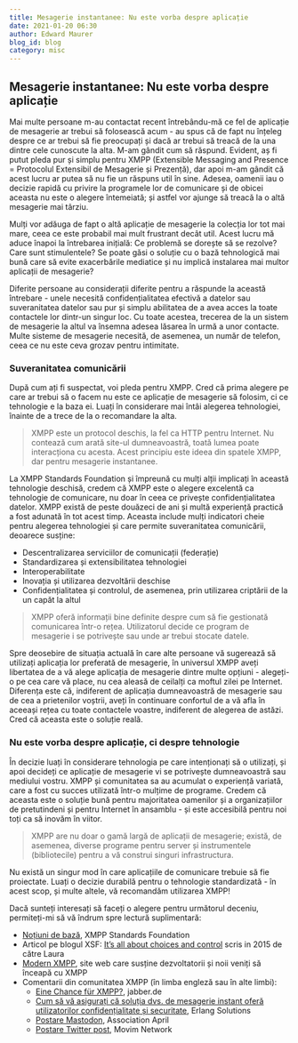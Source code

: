 ```yaml
---
title: Mesagerie instantanee: Nu este vorba despre aplicație
date: 2021-01-20 06:30
author: Edward Maurer
blog_id: blog
category: misc
---
```


## Mesagerie instantanee: Nu este vorba despre aplicație

Mai multe persoane m-au contactat recent întrebându-mă ce fel de aplicație de mesagerie ar trebui să folosească acum - au spus că de fapt nu înțeleg despre ce ar trebui să fie preocupați și dacă ar trebui să treacă de la una dintre cele cunoscute la alta.
M-am gândit cum să răspund. Evident, aș fi putut pleda pur și simplu pentru XMPP (Extensible Messaging and Presence = Protocolul Extensibil de Mesagerie și Prezență), dar apoi m-am gândit că acest lucru ar putea să nu fie un răspuns util în sine. Adesea, oamenii iau o decizie rapidă cu privire la programele lor de comunicare și de obicei aceasta nu este o alegere întemeiată; și astfel vor ajunge să treacă la o altă mesagerie mai târziu.

Mulți vor adăuga de fapt o altă aplicație de mesagerie la colecția lor tot mai mare, ceea ce este probabil mai mult frustrant decât util. Acest lucru mă aduce înapoi la întrebarea inițială: Ce problemă se dorește să se rezolve? Care sunt stimulentele? Se poate găsi o soluție cu o bază tehnologică mai bună care să evite exacerbările mediatice și nu implică instalarea mai multor aplicații de mesagerie?

Diferite persoane au considerații diferite pentru a răspunde la această întrebare - unele necesită confidențialitatea efectivă a datelor sau suveranitatea datelor sau pur și simplu abilitatea de a avea acces la toate contactele lor dintr-un singur loc. Cu toate acestea, trecerea de la un sistem de mesagerie la altul va însemna adesea lăsarea în urmă a unor contacte. Multe sisteme de mesagerie necesită, de asemenea, un număr de telefon, ceea ce nu este ceva grozav pentru intimitate.

### Suveranitatea comunicării

După cum ați fi suspectat, voi pleda pentru XMPP. Cred că prima alegere pe care ar trebui să o facem nu este ce aplicație de mesagerie să folosim, ci ce tehnologie e la baza ei. Luați în considerare mai întâi alegerea tehnologiei, înainte de a trece de la o recomandare la alta.

> XMPP este un protocol deschis, la fel ca HTTP pentru Internet. Nu contează cum arată site-ul dumneavoastră, toată lumea poate interacționa cu acesta. Acest principiu este ideea din spatele XMPP, dar pentru mesagerie instantanee.

La XMPP Standards Foundation și împreună cu mulți alții implicați în această tehnologie deschisă, credem că XMPP este o alegere excelentă ca tehnologie de comunicare, nu doar în ceea ce privește confidențialitatea datelor. XMPP există de peste douăzeci de ani și multă experiență practică a fost adunată în tot acest timp. Aceasta include mulți indicatori cheie pentru alegerea tehnologiei și care permite suveranitatea comunicării, deoarece susține:

- Descentralizarea serviciilor de comunicații (federație)
- Standardizarea și extensibilitatea tehnologiei
- Interoperabilitate
- Inovația și utilizarea dezvoltării deschise
- Confidențialitatea și controlul, de asemenea, prin utilizarea criptării de la un capăt la altul

> XMPP oferă informații bine definite despre cum să fie gestionată comunicarea într-o rețea. Utilizatorul decide ce program de mesagerie i se potrivește sau unde ar trebui stocate datele.

Spre deosebire de situația actuală în care alte persoane vă sugerează să utilizați aplicația lor preferată de mesagerie, în universul XMPP aveți libertatea de a vă alege aplicația de mesagerie dintre multe opțiuni - alegeți-o pe cea care vă place, nu cea aleasă de ceilalți ca moftul zilei pe Internet. Diferența este că, indiferent de aplicația dumneavoastră de mesagerie sau de cea a prietenilor voștrii, aveți în continuare confortul de a vă afla în aceeași rețea cu toate contactele voastre, indiferent de alegerea de astăzi. Cred că aceasta este o soluție reală.

### Nu este vorba despre aplicație, ci despre tehnologie

În decizie luați în considerare tehnologia pe care intenționați să o utilizați, și apoi decideți ce aplicație de mesagerie vi se potrivește dumneavoastră sau mediului vostru. XMPP și comunitatea sa au acumulat o experiență variată, care a fost cu succes
utilizată într-o mulțime de programe. Credem că aceasta este o soluție bună pentru majoritatea oamenilor și a organizațiilor de pretutindeni și pentru Internet în ansamblu - și este accesibilă pentru noi toți ca să inovăm în viitor.

> XMPP are nu doar o gamă largă de aplicații de mesagerie; există, de asemenea, diverse programe pentru server și instrumentele (bibliotecile) pentru a vă construi singuri infrastructura.

Nu există un singur mod în care aplicațiile de comunicare trebuie să fie proiectate. Luați o decizie durabilă pentru o tehnologie standardizată - în acest scop, și multe altele, vă recomandăm utilizarea XMPP!

Dacă sunteți interesați să faceți o alegere pentru următorul deceniu, permiteți-mi să vă îndrum spre lectură suplimentară:

- [Noțiuni de bază](https://xmpp.org/getting-started/), XMPP Standards Foundation
- Articol pe blogul XSF: [It’s all about choices and control](https://xmpp.org/2015/01/its-all-about-choices-and-control/) scris in 2015 de către Laura
- [Modern XMPP](https://docs.modernxmpp.org/), site web care susține dezvoltatorii și noii veniți să înceapă cu XMPP
- Comentarii din comunitatea XMPP (în limba engleză sau în alte limbi):
    - [Eine Chance für XMPP?](https://www.jabber.de/eine-chance-fuer-xmpp/), jabber.de
    - [Cum să vă asigurați că soluția dvs. de mesagerie instant oferă utilizatorilor confidențialitate și securitate](https://www.erlang-solutions.com/blog/how-to-ensure-your-instant-messaging-solution-offers-users-privacy-and-security.html), Erlang Solutions
    - [Postare Mastodon](https://pouet.april.org/@aprilorg/105520799332659637), Association April
    - [Postare Twitter post](https://twitter.com/MovimNetwork/status/1351138046029279239), Movim Network
   

